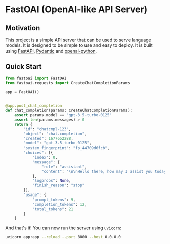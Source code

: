 # FastOAI (OpenAI-like API Server)

## Motivation

This project is a simple API server that can be used to serve language models.
It is designed to be simple to use and easy to deploy. It is built using [FastAPI](https://fastapi.tiangolo.com/), [Pydantic](https://docs.pydantic.dev/) and [openai-python](https://github.com/openai/openai-python).

## Quick Start

```python
from fastoai import FastOAI
from fastoai.requests import CreateChatCompletionParams

app = FastOAI()


@app.post_chat_completion
def chat_completion(params: CreateChatCompletionParams):
    assert params.model == "gpt-3.5-turbo-0125"
    assert len(params.messages) > 0
    return {
        "id": "chatcmpl-123",
        "object": "chat.completion",
        "created": 1677652288,
        "model": "gpt-3.5-turbo-0125",
        "system_fingerprint": "fp_44709d6fcb",
        "choices": [{
            "index": 0,
            "message": {
                "role": "assistant",
                "content": "\n\nHello there, how may I assist you today?",
            },
            "logprobs": None,
            "finish_reason": "stop"
        }],
        "usage": {
            "prompt_tokens": 9,
            "completion_tokens": 12,
            "total_tokens": 21
        }
    }
```

And that's it! You can now run the server using `uvicorn`:

```bash
uvicorn app:app --reload --port 8000 --host 0.0.0.0
```
